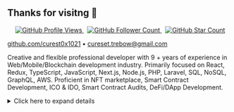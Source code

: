 ## Thanks for visitng 👋

<p align="center">
    <span>&nbsp;</span>
    <a href="https://github.com/curest0x1021/curest0x1021">
        <img src="https://pageview.vercel.app/?github_user=curest0x1021" alt="GitHub Profile Views" />
    </a>
    <span>&nbsp;</span>
    <a href="https://github.com/curest0x1021?tab=followers">
        <img src="https://img.shields.io/github/followers/curest0x1021?label=follow&style=flat&color=yellowgreen&logo=github" alt="GitHub Follower Count" />
    </a>
    <span>&nbsp;</span>
    <a href="https://github.com/curest0x1021?tab=stars">
        <img src="https://img.shields.io/github/stars/curest0x1021?style=flat&color=yellowgreen&logo=github" alt="GitHub Star Count" />
    </a>
</p>

[github.com/curest0x1021](https://github.com/curest0x1021/) • [cureset.trebow@gmail.com](mailto:curest.trebow@gmail.com)

Creative and flexible professional developer with 9 + years of experience in Web/Mobile/Blockchain development industry.
Primarily focused on React, Redux, TypeScript, JavaScript, Next.js, Node.js, PHP, Laravel, SQL, NoSQL, GraphQL, AWS.
Proficient in NFT marketplace, Smart Contract Development, ICO & IDO, Smart Contract Audits, DeFi/DApp Development.

<details>
    <summary>Click here to expand details</summary>
    
# Experiences and Status
    
## 💻📱 Blockchain | Certified Full Stack Developer ✨✨✨✨✨

***Blockchain developer-***
- Smart Contract Development
    - ERC20, ERC721, ERC721A, ERC1155, BEP20, BEP721, CW20, CW721 standards
    - Contract test and Audit in development environment by using Truffle, Hardhat
    - Anti-Bot, Whitelist functions integration for Token, NFT Contracts
- Smart Contract Audits
    - Code checking line by line
    - High/Middle/Low level severity Audit test on the testnet and devnet
    - Provide audit with functional example
- DeFi/DApp Development
    - Forking Dex tools like Uniswap, Sushiswap, Pancakeswap, Rubic with special requirement
    - Crypto Escrow System development (- Frontend: React, Backend: - Node.js, Python, - Escrow Contract development)
    - ICO & IDO, Token airdrop & presale service platform with custom supply, Liquidity, Whitelist
    - Wallet connection using Web3.js, Ether.js, and Terra.js
- NFT minting & staking, Marketplace development
    - Minting, Staking Contract on ERC721, ERC1155 standards on Ethereum, BSC, Polygon, Avalanche, Harmony, Solana network
    - P2E (Play to Earn) contract development
- Cross-Chain-Bridge Development
    - Child Token, Bridge Contract development
    - Relay service integration like Moralis, Chainlink, Chainstack
    - Well-made Cross-Bridge DApp development using React.js, Web3.js, MongoDB
- CEX Development
    - Spot & Margin Trading option, Muti-Chain Support
    - Fiat Withdraw, Deposit function by using Paypal, Stripe, CoinPayment, Perfect Money API integration
    - Well-Structured DB Design
 
***Full-Stack developer-***
- Object-oriented programming, asynchronous and functional programming
- ES6/JavaScript proficiency and understanding of JavaScript Design patterns, transpires and module bundlers
- Server-side programming (Node.js, PHP, Laravel, Python)
- Front-end techniques and development frameworks (React, Redux, Next.js, HTML5, CSS3)
- Common API formats (JSON, XML, WebSocket)
- Strong encryption methodologies, common authentication patterns
- SQL, NoSQL database schemas and ORMs that both support business process and promote scalability
- Proficiency in integrating production-grade Node.js applications with REST endpoints and NoSQL/Graph DB engines
- Familiar with CI/CD (git, Jenkins), Docker, Kubernetes
- Automated testing platforms and unit tests.
- Strong analytical skills, problem-solving aptitude, and good communications skills
    
***Mobile developer-***
- Native iOS/Android app developement (Swift, Objective-C, Cocoa Touch, Kotlin, Java)
- React Native app development
- Mobile app development frameworks (API, testing, deployment, etc. ).
- Familiarity with push notifications and cloud message APIs
- UX/UI standards, Apple’s Design, Material Design and Interface principles
- Strong understanding of the mobile app development cycle and problem-solving skills
- Research continuously and acquire the latest technologies for maximum efficiency

<!--
<p align="center">
    <img src="https://github-readme-stats.vercel.app/api/wakatime?username=curest0x1021" />
</p>
-->

## 🌱 Technologies and Frameworks

**Languages**|**Frameworks**|**Styling**|**Libraries**|**Tools**|**Skills**
:-----:|:-----:|:-----:|:-----:|:-----:|:-----:
JavaScript|ReactJS|CSS3|Terra.js|Git|Code Reviews
TypeScript|Next.js|styled-components|GraphQL|Docker|Mentorship
Rust|Cosmwasm|Sass|CosmJS|Jest|Planning
Solidity|OpenZeppelin|Material-UI|Web3.js|Ubuntu|Estimation

## 🏆 My Github Stats:
<div>
<a href="https://github-readme-stats.vercel.app/api?username=curest0x1021&show_icons=true&theme=tokyonight">
    <img align="left" src="https://github-readme-stats.vercel.app/api?username=curest0x1021&show_icons=true&theme=tokyonight" />
</a>
<a href="https://github-readme-stats.vercel.app/api/top-langs/?username=curest0x1021&theme=tokyonight">
    <img align="left" src="https://github-readme-stats.vercel.app/api/top-langs/?username=curest0x1021&theme=tokyonight" />
</a>
</div>

</details>
